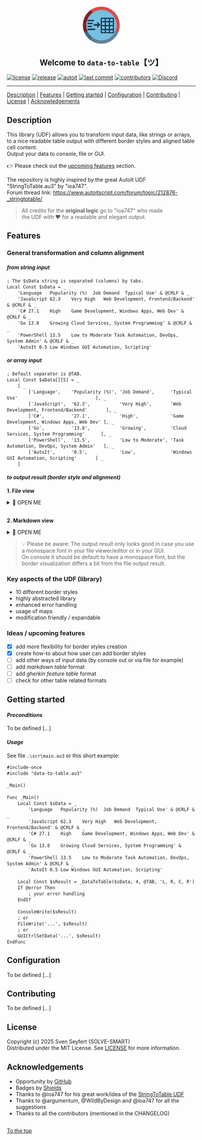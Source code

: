 #####

<p align="center">
    <img src="assets/images/logo.png" width="100" />
    <h2 align="center">Welcome to <code>data-to-table</code>【ツ】</h2>
</p>

[![license](https://img.shields.io/badge/license-MIT-indianred.svg?style=flat-square&logo=spdx&logoColor=white)](https://github.com/sven-seyfert/data-to-table/blob/main/LICENSE.md)
[![release](https://img.shields.io/github/release/sven-seyfert/data-to-table.svg?color=slateblue&style=flat-square&logo=github)](https://github.com/sven-seyfert/data-to-table/releases/latest)
[![autoit](https://img.shields.io/badge/lang-AutoIt-lightskyblue.svg?style=flat-square&logo=autodesk&logoColor=white)]()
[![last commit](https://img.shields.io/github/last-commit/sven-seyfert/data-to-table.svg?color=darkgoldenrod&style=flat-square&logo=github)](https://github.com/sven-seyfert/data-to-table/commits/main)
[![contributors](https://img.shields.io/github/contributors/sven-seyfert/data-to-table.svg?color=darkolivegreen&style=flat-square&logo=github)](https://github.com/sven-seyfert/data-to-table/graphs/contributors)
[![Discord](https://img.shields.io/badge/Discord-AutoIt_Community_Projects-%235865F2.svg?style=flat-square&logo=discord&logoColor=white)](https://discord.gg/5DWTpZK3QN)

---

[Description](#description) | [Features](#features) | [Getting started](#getting-started) | [Configuration](#configuration) | [Contributing](#contributing) | [License](#license) | [Acknowledgements](#acknowledgements)

## Description

This library (UDF) allows you to transform input data, like strings or arrays, to a nice readable table output with different border styles and aligned table cell content.<br>
Output your data to console, file or GUI.

👉 Please check out the [upcoming features](#ideas--upcoming-features) section.

The repository is highly inspired by the great AutoIt UDF "StringToTable.au3" by "ioa747".<br>
Forum thread link: https://www.autoitscript.com/forum/topic/212876-_stringtotable/

> All credits for the **original logic** go to "ioa747" who made<br>
> the UDF with ❤️ for a readable and elegant output.

## Features

### General transformation and column alignment

#### *from string input*

``` autoit
; The $sData string is separated (columns) by tabs.
Local Const $sData = _
    'Language	Popularity (%)	Job Demand	Typical Use' & @CRLF & _
    'JavaScript	62.3	Very High	Web Development, Frontend/Backend' & @CRLF & _
    'C#	27.1	High	Game Development, Windows Apps, Web Dev' & @CRLF & _
    'Go	13.8	Growing	Cloud Services, System Programming' & @CRLF & _
    'PowerShell	13.5	Low to Moderate	Task Automation, DevOps, System Admin' & @CRLF & _
    'AutoIt	0.5	Low	Windows GUI Automation, Scripting'
```

#### *or array input*

``` autoit
; Default separator is @TAB.
Local Const $aData[][5] = _
    [ _
        ['Language',    'Popularity (%)', 'Job Demand',      'Typical Use'                             ], _
        ['JavaScript',  '62.3',           'Very High',       'Web Development, Frontend/Backend'       ], _
        ['C#',          '27.1',           'High',            'Game Development, Windows Apps, Web Dev' ], _
        ['Go',          '13.8',           'Growing',         'Cloud Services, System Programming'      ], _
        ['PowerShell',  '13.5',           'Low to Moderate', 'Task Automation, DevOps, System Admin'   ], _
        ['AutoIt',      '0.5',            'Low',             'Windows GUI Automation, Scripting'       ] _
    ]
```

#### *to output result (border style and alignment)*

**1. File view**

<details>
  <summary>👀 OPEN ME</summary>

![1-4](assets/images/border-styles-1-to-5.jpg)
![5-8](assets/images/border-styles-6-to-10.jpg)

</details>
<br>

**2. Markdown view**

<details>
  <summary>👀 OPEN ME</summary>

==> Border style: "1 = no-border"

    Language   Popularity (%)   Job Demand                                Typical Use
    JavaScript           62.3    Very High          Web Development, Frontend/Backend
    C#                   27.1      High       Game Development, Windows Apps, Web Dev
    Go                   13.8     Growing          Cloud Services, System Programming
    PowerShell           13.5 Low to Moderate   Task Automation, DevOps, System Admin
    AutoIt                0.5       Low             Windows GUI Automation, Scripting

==> Border style: "2 = inner-border-header"

     Language   │ Popularity (%) │   Job Demand    │                             Typical Use
    ────────────┼────────────────┼─────────────────┼─────────────────────────────────────────
     JavaScript │           62.3 │    Very High    │       Web Development, Frontend/Backend
     C#         │           27.1 │      High       │ Game Development, Windows Apps, Web Dev
     Go         │           13.8 │     Growing     │      Cloud Services, System Programming
     PowerShell │           13.5 │ Low to Moderate │   Task Automation, DevOps, System Admin
     AutoIt     │            0.5 │       Low       │       Windows GUI Automation, Scripting

==> Border style: "3 = border-no-header"

    ┌────────────┬────────────────┬─────────────────┬─────────────────────────────────────────┐
    │ Language   │ Popularity (%) │   Job Demand    │                             Typical Use │
    │ JavaScript │           62.3 │    Very High    │       Web Development, Frontend/Backend │
    │ C#         │           27.1 │      High       │ Game Development, Windows Apps, Web Dev │
    │ Go         │           13.8 │     Growing     │      Cloud Services, System Programming │
    │ PowerShell │           13.5 │ Low to Moderate │   Task Automation, DevOps, System Admin │
    │ AutoIt     │            0.5 │       Low       │       Windows GUI Automation, Scripting │
    └────────────┴────────────────┴─────────────────┴─────────────────────────────────────────┘

==> Border style: "4 = border-and-header"

    ┌────────────┬────────────────┬─────────────────┬─────────────────────────────────────────┐
    │ Language   │ Popularity (%) │   Job Demand    │                             Typical Use │
    ├────────────┼────────────────┼─────────────────┼─────────────────────────────────────────┤
    │ JavaScript │           62.3 │    Very High    │       Web Development, Frontend/Backend │
    │ C#         │           27.1 │      High       │ Game Development, Windows Apps, Web Dev │
    │ Go         │           13.8 │     Growing     │      Cloud Services, System Programming │
    │ PowerShell │           13.5 │ Low to Moderate │   Task Automation, DevOps, System Admin │
    │ AutoIt     │            0.5 │       Low       │       Windows GUI Automation, Scripting │
    └────────────┴────────────────┴─────────────────┴─────────────────────────────────────────┘

==> Border style: "5 = border-edges-with-accent-and-header"

    ╔────────────┬────────────────┬─────────────────┬─────────────────────────────────────────╗
    │ Language   │ Popularity (%) │   Job Demand    │                             Typical Use │
    ├────────────┼────────────────┼─────────────────┼─────────────────────────────────────────┤
    │ JavaScript │           62.3 │    Very High    │       Web Development, Frontend/Backend │
    │ C#         │           27.1 │      High       │ Game Development, Windows Apps, Web Dev │
    │ Go         │           13.8 │     Growing     │      Cloud Services, System Programming │
    │ PowerShell │           13.5 │ Low to Moderate │   Task Automation, DevOps, System Admin │
    │ AutoIt     │            0.5 │       Low       │       Windows GUI Automation, Scripting │
    ╚────────────┴────────────────┴─────────────────┴─────────────────────────────────────────╝

==> Border style: "6 = double-outter-border-no-header"

    ╔════════════╤════════════════╤═════════════════╤═════════════════════════════════════════╗
    ║ Language   │ Popularity (%) │   Job Demand    │                             Typical Use ║
    ║ JavaScript │           62.3 │    Very High    │       Web Development, Frontend/Backend ║
    ║ C#         │           27.1 │      High       │ Game Development, Windows Apps, Web Dev ║
    ║ Go         │           13.8 │     Growing     │      Cloud Services, System Programming ║
    ║ PowerShell │           13.5 │ Low to Moderate │   Task Automation, DevOps, System Admin ║
    ║ AutoIt     │            0.5 │       Low       │       Windows GUI Automation, Scripting ║
    ╚════════════╧════════════════╧═════════════════╧═════════════════════════════════════════╝

==> Border style: "7 = all-double-border-and-header"

    ╔════════════╦════════════════╦═════════════════╦═════════════════════════════════════════╗
    ║ Language   ║ Popularity (%) ║   Job Demand    ║                             Typical Use ║
    ╠════════════╬════════════════╬═════════════════╬═════════════════════════════════════════╣
    ║ JavaScript ║           62.3 ║    Very High    ║       Web Development, Frontend/Backend ║
    ║ C#         ║           27.1 ║      High       ║ Game Development, Windows Apps, Web Dev ║
    ║ Go         ║           13.8 ║     Growing     ║      Cloud Services, System Programming ║
    ║ PowerShell ║           13.5 ║ Low to Moderate ║   Task Automation, DevOps, System Admin ║
    ║ AutoIt     ║            0.5 ║       Low       ║       Windows GUI Automation, Scripting ║
    ╚════════════╩════════════════╩═════════════════╩═════════════════════════════════════════╝

==> Border style: "8 = double-outter-border-and-header-with-single-inner-border"

    ╔════════════╤════════════════╤═════════════════╤═════════════════════════════════════════╗
    ║ Language   │ Popularity (%) │   Job Demand    │                             Typical Use ║
    ╟────────────┼────────────────┼─────────────────┼─────────────────────────────────────────╢
    ║ JavaScript │           62.3 │    Very High    │       Web Development, Frontend/Backend ║
    ║ C#         │           27.1 │      High       │ Game Development, Windows Apps, Web Dev ║
    ║ Go         │           13.8 │     Growing     │      Cloud Services, System Programming ║
    ║ PowerShell │           13.5 │ Low to Moderate │   Task Automation, DevOps, System Admin ║
    ║ AutoIt     │            0.5 │       Low       │       Windows GUI Automation, Scripting ║
    ╚════════════╧════════════════╧═════════════════╧═════════════════════════════════════════╝

==> Border style: "9 = rounded-corner-outside-border-only-no-header"

    ╭─────────────────────────────────────────────────────────────────────────────────────────╮
    │ Language     Popularity (%)     Job Demand                                  Typical Use │
    │ JavaScript             62.3      Very High            Web Development, Frontend/Backend │
    │ C#                     27.1        High         Game Development, Windows Apps, Web Dev │
    │ Go                     13.8       Growing            Cloud Services, System Programming │
    │ PowerShell             13.5   Low to Moderate     Task Automation, DevOps, System Admin │
    │ AutoIt                  0.5         Low               Windows GUI Automation, Scripting │
    ╰─────────────────────────────────────────────────────────────────────────────────────────╯

==> Border style: "10 = double-outside-border-only-no-header"

    ╔═════════════════════════════════════════════════════════════════════════════════════════╗
    ║ Language     Popularity (%)     Job Demand                                  Typical Use ║
    ║ JavaScript             62.3      Very High            Web Development, Frontend/Backend ║
    ║ C#                     27.1        High         Game Development, Windows Apps, Web Dev ║
    ║ Go                     13.8       Growing            Cloud Services, System Programming ║
    ║ PowerShell             13.5   Low to Moderate     Task Automation, DevOps, System Admin ║
    ║ AutoIt                  0.5         Low               Windows GUI Automation, Scripting ║
    ╚═════════════════════════════════════════════════════════════════════════════════════════╝

</details>

> 💡 Please be aware: The output result only looks good in case you use a monospace font in your file viewer/editor or in your GUI.<br>
> On console it should be default to have a monospace font, but the border visualization differs a bit from the file output result.

### Key aspects of the UDF (library)

- 10 different border styles
- highly abstracted library
- enhanced error handling
- usage of maps
- modification friendly / expandable

### Ideas / upcoming features

- [x] add more flexibility for border styles creation
- [x] create how-to about how user can add border styles
- [ ] add other ways of input data (by console out or via file for example)
- [ ] add *markdown table* format
- [ ] add *gherkin feature table* format
- [ ] check for other table related formats

## Getting started

#### *Preconditions*

To be defined [...]

#### *Usage*

See file `.\scr\main.au3` or this short example:

``` autoit
#include-once
#include "data-to-table.au3"

_Main()

Func _Main()
    Local Const $sData = _
        'Language	Popularity (%)	Job Demand	Typical Use' & @CRLF & _
        'JavaScript	62.3	Very High	Web Development, Frontend/Backend' & @CRLF & _
        'C#	27.1	High	Game Development, Windows Apps, Web Dev' & @CRLF & _
        'Go	13.8	Growing	Cloud Services, System Programming' & @CRLF & _
        'PowerShell	13.5	Low to Moderate	Task Automation, DevOps, System Admin' & @CRLF & _
        'AutoIt	0.5	Low	Windows GUI Automation, Scripting'

    Local Const $sResult = _DataToTable($sData, 4, @TAB, 'L, R, C, R')
    If @error Then
        ; your error handling
    EndIf

    ConsoleWrite($sResult)
    ; or
    FileWrite('...', $sResult)
    ; or
    GUICtrlSetData('...', $sResult)
EndFunc
```

## Configuration

To be defined [...]

## Contributing

To be defined [...]

## License

Copyright (c) 2025 Sven Seyfert (SOLVE-SMART)<br>
Distributed under the MIT License. See [LICENSE](https://github.com/sven-seyfert/data-to-table/blob/main/LICENSE.md) for more information.

## Acknowledgements

- Opportunity by [GitHub](https://github.com)
- Badges by [Shields](https://shields.io)
- Thanks to @ioa747 for his great work/idea of the [StringToTable UDF](https://www.autoitscript.com/forum/topic/212876-_stringtotable/)
- Thanks to @argumentum, @WildByDesign and @ioa747 for all the suggestions
- Thanks to all the contributors (mentioned in the CHANGELOG)

##

[To the top](#)
